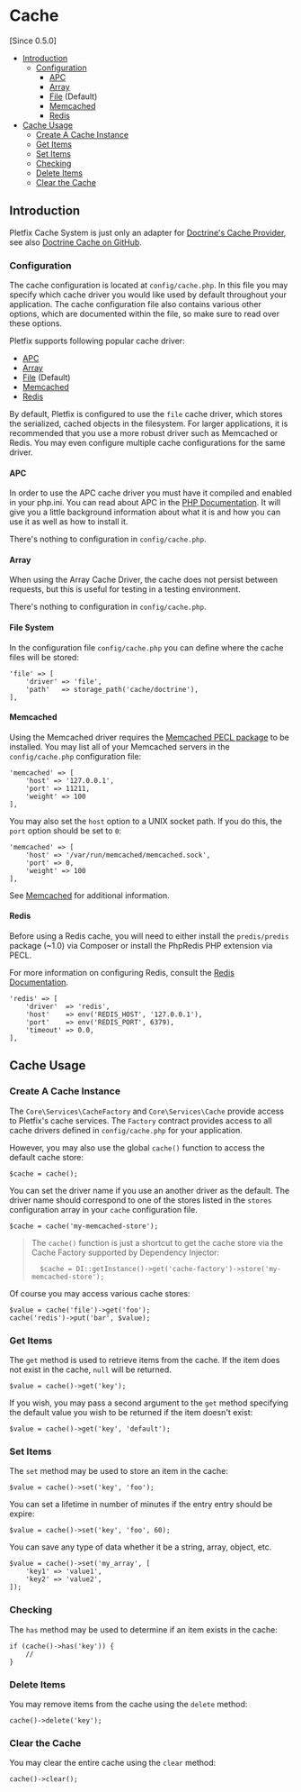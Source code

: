 # Cache

[Since 0.5.0]

- [Introduction](#introduction)
    - [Configuration](#configuration)
        - [APC](#configuration-apc)
        - [Array](#configuration-array) 
        - [File](#configuration-file) (Default)          
        - [Memcached](#configuration-memcached)
        - [Redis](#configuration-redis)
- [Cache Usage](#usage)
    - [Create A Cache Instance](#instance)
    - [Get Items](#get)
    - [Set Items](#set)
    - [Checking](#has)
    - [Delete Items](#delete)
    - [Clear the Cache](#clear)

<a name="introduction"></a>
## Introduction

Pletfix Cache System is just only an adapter for [Doctrine's Cache Provider](http://doctrine-orm.readthedocs.io/projects/doctrine-orm/en/latest/reference/caching.html), 
see also [Doctrine Cache on GitHub](https://github.com/doctrine/cache). 

<a name="configuration"></a>
### Configuration

The cache configuration is located at `config/cache.php`. In this file you may specify which cache driver you would like used by default throughout your application. 
The cache configuration file also contains various other options, which are documented within the file, so make sure to read over these options. 

Pletfix supports following popular cache driver:
- [APC](#configuration-apc)
- [Array](#configuration-array) 
- [File](#configuration-file) (Default)          
- [Memcached](#configuration-memcached)
- [Redis](#configuration-redis)
 
By default, Pletfix is configured to use the `file` cache driver, which stores the serialized, cached objects in the filesystem. 
For larger applications, it is recommended that you use a more robust driver such as Memcached or Redis. 
You may even configure multiple cache configurations for the same driver.

<a name="configuration-apc"></a>
#### APC

In order to use the APC cache driver you must have it compiled and enabled in your php.ini. 
You can read about APC in the [PHP Documentation](http://us2.php.net/apc). 
It will give you a little background information about what it is and how you can use it as well as how to install it.

There's nothing to configuration in `config/cache.php`.

<a name="configuration-array"></a>
#### Array

When using the Array Cache Driver, the cache does not persist between requests, but this is useful for testing in a testing environment.

There's nothing to configuration in `config/cache.php`.

<a name="configuration-file"></a>
#### File System

In the configuration file `config/cache.php` you can define where the cache files will be stored:

    'file' => [
        'driver' => 'file',
        'path'   => storage_path('cache/doctrine'),
    ],
        
<a name="configuration-memcached"></a>
#### Memcached

Using the Memcached driver requires the [Memcached PECL package](https://pecl.php.net/package/memcached) to be installed. 
You may list all of your Memcached servers in the `config/cache.php` configuration file:

    'memcached' => [
        'host' => '127.0.0.1',
        'port' => 11211,
        'weight' => 100
    ],

You may also set the `host` option to a UNIX socket path. If you do this, the `port` option should be set to `0`:

    'memcached' => [
        'host' => '/var/run/memcached/memcached.sock',
        'port' => 0,
        'weight' => 100
    ],

See [Memcached](https://memcached.org) for additional information.

<a name="configuration-redis"></a>
#### Redis

Before using a Redis cache, you will need to either install the `predis/predis` package (~1.0) via Composer or install the PhpRedis PHP extension via PECL.

For more information on configuring Redis, consult the [Redis Documentation](https://redis.io/documentation).

    'redis' => [
        'driver'  => 'redis',
        'host'    => env('REDIS_HOST', '127.0.0.1'),
        'port'    => env('REDIS_PORT', 6379),
        'timeout' => 0.0,
    ],
    
<a name="usage"></a>
## Cache Usage

<a name="instance"></a>
### Create A Cache Instance

The `Core\Services\CacheFactory` and `Core\Services\Cache` provide access to Pletfix's cache services. 
The `Factory` contract provides access to all cache drivers defined in `config/cache.php` for your application. 

However, you may also use the global `cache()` function to access the default cache store:

    $cache = cache();
    
You can set the driver name if you use an another driver as the default.
The driver name should correspond to one of the stores listed in the `stores` configuration array in your `cache` configuration file.
    
    $cache = cache('my-memcached-store');
    
> The `cache()` function is just a shortcut to get the cache store via the Cache Factory supported by Dependency Injector: 
>    
>       $cache = DI::getInstance()->get('cache-factory')->store('my-memcached-store');

Of course you may access various cache stores:

    $value = cache('file')->get('foo');
    cache('redis')->put('bar', $value);


<a name="get"></a>
### Get Items

The `get` method is used to retrieve items from the cache. If the item does not exist in the cache, `null` will be 
returned. 

    $value = cache()->get('key');

If you wish, you may pass a second argument to the `get` method specifying the default value you wish to be returned if 
the item doesn't exist:

    $value = cache()->get('key', 'default');

<a name="set"></a>
### Set Items

The `set` method may be used to store an item in the cache: 

    $value = cache()->set('key', 'foo');
        
You can set a lifetime in number of minutes if the entry entry should be expire:
         
    $value = cache()->set('key', 'foo', 60);
    
You can save any type of data whether it be a string, array, object, etc. 

    $value = cache()->set('my_array', [
        'key1' => 'value1',
        'key2' => 'value2',
    ]);

<a name="has"></a>
### Checking

The `has` method may be used to determine if an item exists in the cache:

    if (cache()->has('key')) {
        //
    }

<a name="delete"></a>
### Delete Items

You may remove items from the cache using the `delete` method:

    cache()->delete('key');

<a name="clear"></a>
### Clear the Cache

You may clear the entire cache using the `clear` method:

    cache()->clear();

